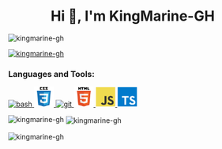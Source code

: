 <h1 align="center">Hi 👋, I'm KingMarine-GH</h1>
<p align="left"> <img src="https://komarev.com/ghpvc/?username=kingmarine-gh&label=Profile%20views&color=0e75b6&style=flat" alt="kingmarine-gh" /> </p>

<p align="left"> <a href="https://github.com/ryo-ma/github-profile-trophy"><img src="https://github-profile-trophy.vercel.app/?username=kingmarine-gh" alt="kingmarine-gh" /></a> </p>


<h3 align="left">Languages and Tools:</h3>
<p align="left"> <a href="https://www.gnu.org/software/bash/" target="_blank"> <img src="https://www.vectorlogo.zone/logos/gnu_bash/gnu_bash-icon.svg" alt="bash" width="40" height="40"/> </a> <a href="https://www.w3schools.com/css/" target="_blank"> <img src="https://raw.githubusercontent.com/devicons/devicon/master/icons/css3/css3-original-wordmark.svg" alt="css3" width="40" height="40"/> </a> <a href="https://git-scm.com/" target="_blank"> <img src="https://www.vectorlogo.zone/logos/git-scm/git-scm-icon.svg" alt="git" width="40" height="40"/> </a> <a href="https://www.w3.org/html/" target="_blank"> <img src="https://raw.githubusercontent.com/devicons/devicon/master/icons/html5/html5-original-wordmark.svg" alt="html5" width="40" height="40"/> </a> <a href="https://developer.mozilla.org/en-US/docs/Web/JavaScript" target="_blank"> <img src="https://raw.githubusercontent.com/devicons/devicon/master/icons/javascript/javascript-original.svg" alt="javascript" width="40" height="40"/> </a> <a href="https://www.typescriptlang.org/" target="_blank"> <img src="https://raw.githubusercontent.com/devicons/devicon/master/icons/typescript/typescript-original.svg" alt="typescript" width="40" height="40"/> </a> </p>

<p><img align="left" src="https://github-readme-stats.vercel.app/api/top-langs?username=kingmarine-gh&show_icons=true&locale=en&layout=compact" alt="kingmarine-gh" /></p>

<p>&nbsp;<img align="center" src="https://github-readme-stats.vercel.app/api?username=kingmarine-gh&show_icons=true&locale=en" alt="kingmarine-gh" /></p>

<p><img align="center" src="https://github-readme-streak-stats.herokuapp.com/?user=kingmarine-gh&" alt="kingmarine-gh" /></p>
